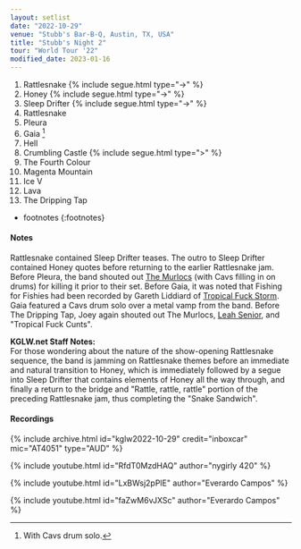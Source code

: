 ```yaml
---
layout: setlist
date: "2022-10-29"
venue: "Stubb's Bar-B-Q, Austin, TX, USA"
title: "Stubb's Night 2"
tour: "World Tour '22"
modified_date: 2023-01-16
---
```


 1. Rattlesnake
    {% include segue.html type="->" %}
 2. Honey
    {% include segue.html type="->" %}
 3. Sleep Drifter
    {% include segue.html type="->" %}
 4. Rattlesnake
 5. Pleura
 6. Gaia
    [^1]
 7. Hell
 8. Crumbling Castle
    {% include segue.html type=">" %}
 9. The Fourth Colour
10. Magenta Mountain
11. Ice V
12. Lava
13. The Dripping Tap

[^1]: With Cavs drum solo.
* footnotes
{:footnotes}

#### Notes

Rattlesnake contained Sleep Drifter teases. The outro to Sleep Drifter contained Honey quotes before returning to the earlier Rattlesnake jam. Before Pleura, the band shouted out [The Murlocs](https://unclemurl.com) (with Cavs filling in on drums) for killing it prior to their set. Before Gaia, it was noted that Fishing for Fishies had been recorded by Gareth Liddiard of [Tropical Fuck Storm](https://www.tropicalfuckstormrecords.com). Gaia featured a Cavs drum solo over a metal vamp from the band. Before The Dripping Tap, Joey again shouted out The Murlocs, [Leah Senior](https://leahsenior.bandcamp.com/album/the-passing-scene), and "Tropical Fuck Cunts".

**KGLW.net Staff Notes:**  
For those wondering about the nature of the show-opening Rattlesnake sequence, the band is jamming on Rattlesnake themes before an immediate and natural transition to Honey, which is immediately followed by a segue into Sleep Drifter that contains elements of Honey all the way through, and finally a return to the bridge and "Rattle, rattle, rattle" portion of the preceding Rattlesnake jam, thus completing the "Snake Sandwich".


#### Recordings

{% include archive.html id="kglw2022-10-29" credit="inboxcar" mic="AT4051" type="AUD" %}

{% include youtube.html id="RfdT0MzdHAQ" author="nygirly 420" %}

{% include youtube.html id="LxBWsj2pPlE" author="Everardo Campos" %}

{% include youtube.html id="faZwM6vJXSc" author="Everardo Campos" %}
